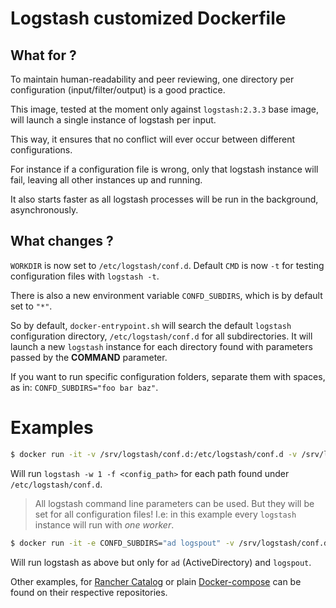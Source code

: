 # Logstash customized Dockerfile

## What for ?

To maintain human-readability and peer reviewing, one directory per configuration (input/filter/output) is a good practice.

This image, tested at the moment only against `logstash:2.3.3` base image, will launch a single
instance of logstash per input.

This way, it ensures that no conflict will ever occur between different configurations.

For instance if a configuration file is wrong, only that logstash instance will
fail, leaving all other instances up and running.

It also starts faster as all logstash processes will be run in the background, asynchronously.

## What changes ?

`WORKDIR` is now set to `/etc/logstash/conf.d`.
Default `CMD` is now `-t` for testing configuration files with `logstash -t`.

There is also a new environment variable `CONFD_SUBDIRS`, which is by default set to `"*"`.

So by default, `docker-entrypoint.sh` will search the default `logstash` configuration directory,
`/etc/logstash/conf.d` for all subdirectories. It will launch a new `logstash` instance for each
directory found with parameters passed by the **COMMAND** parameter.

If you want to run specific configuration folders, separate them with spaces, as in:
`CONFD_SUBDIRS="foo bar baz"`.

# Examples

```sh
$ docker run -it -v /srv/logstash/conf.d:/etc/logstash/conf.d -v /srv/logstash/templates:/etc/logstash/templates oorabona/logstash -w 1
```

Will run `logstash -w 1 -f <config_path>` for each path found under `/etc/logstash/conf.d`.

> All logstash command line parameters can be used. But they will be set for all configuration files!
> I.e: in this example every `logstash` instance will run with *one worker*.

```sh
$ docker run -it -e CONFD_SUBDIRS="ad logspout" -v /srv/logstash/conf.d:/etc/logstash/conf.d -v /srv/logstash/templates:/etc/logstash/templates oorabona/logstash -w 1
```

Will run logstash as above but only for `ad` (ActiveDirectory) and `logspout`.

Other examples, for [Rancher Catalog](https://github.com/oorabona/rancher-catalog/blob/master/templates/logstash/0/docker-compose.yml) or plain [Docker-compose](https://github.com/oorabona/docker-compose) can be found on their
respective repositories.
